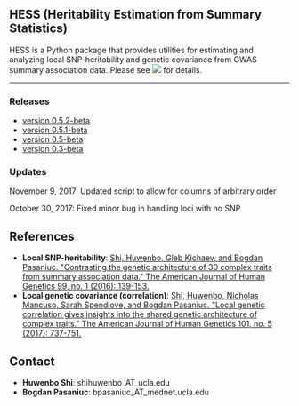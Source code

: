 ## HESS (Heritability Estimation from Summary Statistics)

HESS is a Python package that provides utilities for estimating and analyzing
local SNP-heritability and genetic covariance from GWAS summary
association data. Please see
[![](https://img.shields.io/badge/docs-latest-blue.svg)](https://huwenboshi.github.io/hess)
for details.

---

### Releases

* [version 0.5.2-beta](https://github.com/huwenboshi/hess/archive/v0.5.2-beta.zip)
* [version 0.5.1-beta](https://github.com/huwenboshi/hess/archive/v0.5.1-beta.zip)
* [version 0.5-beta](https://github.com/huwenboshi/hess/releases/tag/v0.5-beta)
* [version 0.3-beta](https://github.com/huwenboshi/hess/releases/tag/v0.3-beta)

### Updates

November 9, 2017: Updated script to allow for columns of arbitrary order

October 30, 2017: Fixed minor bug in handling loci with no SNP

## References

* **Local SNP-heritability**: [Shi, Huwenbo, Gleb Kichaev, and Bogdan Pasaniuc. "Contrasting the genetic architecture of 30 complex traits from summary association data." The American Journal of Human Genetics 99, no. 1 (2016): 139-153.](http://www.sciencedirect.com/science/article/pii/S0002929716301483)
* **Local genetic covariance (correlation)**: [Shi, Huwenbo, Nicholas Mancuso, Sarah Spendlove, and Bogdan Pasaniuc. "Local genetic correlation gives insights into the shared genetic architecture of complex traits." The American Journal of Human Genetics 101, no. 5 (2017): 737-751.](http://www.sciencedirect.com/science/article/pii/S0002929717303919)

## Contact

* **Huwenbo Shi**: shihuwenbo_AT_ucla.edu
* **Bogdan Pasaniuc**: bpasaniuc_AT_mednet.ucla.edu
